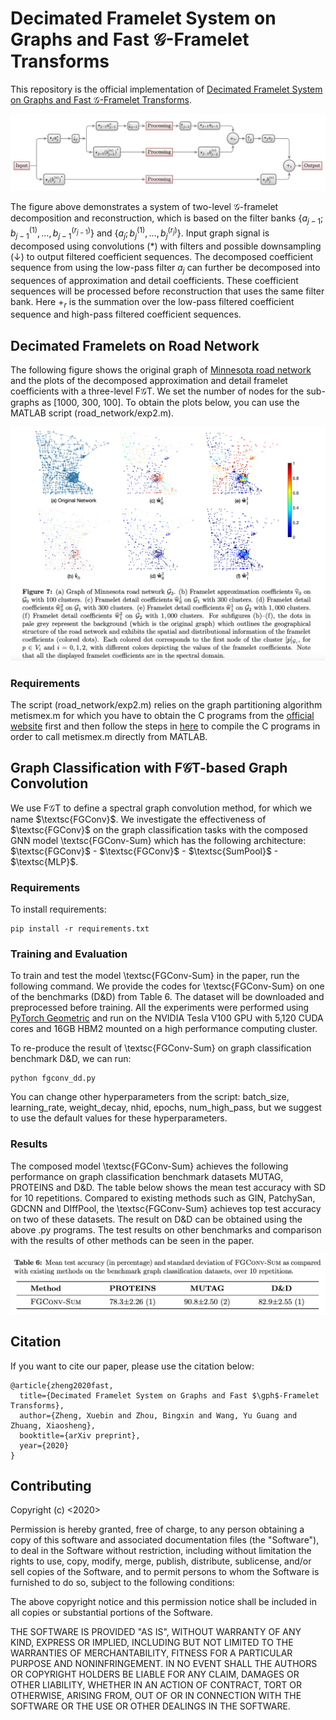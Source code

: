 
# Decimated Framelet System on Graphs and Fast $\mathcal{G}$-Framelet Transforms

This repository is the official implementation of [Decimated Framelet System on Graphs and Fast $\mathcal{G}$-Framelet Transforms](https://arxiv.org/abs/xxxxxx). 

![two_level_fgt](two_level_fgt.png)

The figure above demonstrates a system of two-level $\mathcal{G}$-framelet decomposition and reconstruction, which is based on the filter banks $\{a_{j-1}; b^{(1)}_{j-1}, \ldots, b^{(r_{j-1})}_{j-1}\}$ and $\{a_{j}; b^{(1)}_{j}, \ldots, b^{(r_{j})}_{j}\}$. Input graph signal is decomposed using convolutions ($*$) with filters and possible downsampling ($\downarrow$) to output filtered coefficient sequences. The decomposed coefficient sequence from using the low-pass filter $a_{j}$ can further be decomposed into sequences of approximation and detail coefficients. These coefficient sequences will be processed before reconstruction that uses the same filter bank. Here $+_{r}$ is the summation over the low-pass filtered coefficient sequence and high-pass filtered coefficient sequences.

## Decimated Framelets on Road Network

The following figure shows the original graph of [Minnesota road network](http://networkrepository.com/road-minnesota.php) and the plots of the decomposed approximation and detail framelet coefficients with a three-level F$\mathcal{G}$T. We set the number of nodes for the sub-graphs as [1000, 300, 100]. To obtain the plots below, you can use the MATLAB script (road_network/exp2.m).

![road_traffic_network](road_traffic_network.png)

### Requirements

The script (road_network/exp2.m) relies on the graph partitioning algorithm metismex.m for which you have to obtain the C programs from the [official website](http://glaros.dtc.umn.edu/gkhome/metis/metis/download) first and then follow the steps in [here](https://github.com/dgleich/metismex) to compile the C programs in order to call metismex.m directly from MATLAB.

## Graph Classification with F$\mathcal{G}$T-based Graph Convolution

We use F$\mathcal{G}$T to define a spectral graph convolution method, for which we name $\textsc{FGConv}$. We investigate the effectiveness of $\textsc{FGConv}$ on the graph classification tasks with the composed GNN model \textsc{FGConv-Sum} which has the following architecture: $\textsc{FGConv}$ - $\textsc{FGConv}$ - $\textsc{SumPool}$ - $\textsc{MLP}$.

### Requirements

To install requirements:

```setup
pip install -r requirements.txt
```

### Training and Evaluation

To train and test the model \textsc{FGConv-Sum} in the paper, run the following command. We provide the codes for \textsc{FGConv-Sum} on one of the benchmarks (D&D) from Table 6. The dataset will be downloaded and preprocessed before training. All the experiments were performed using [PyTorch Geometric](https://github.com/rusty1s/pytorch_geometric) and run on the NVIDIA Tesla V100 GPU with 5,120 CUDA cores and 16GB HBM2 mounted on a high performance computing cluster.

To re-produce the result of \textsc{FGConv-Sum} on graph classification benchmark D&D, we can run:
```
python fgconv_dd.py
```
You can change other hyperparameters from the script: batch_size, learning_rate, weight_decay, nhid, epochs, num_high_pass, but we suggest to use the default values for these hyperparameters.

###  Results

The composed model \textsc{FGConv-Sum} achieves the following performance on graph classification benchmark datasets MUTAG, PROTEINS and D&D. The table below shows the mean test accuracy with SD for 10 repetitions. Compared to existing methods such as GIN, PatchySan, GDCNN and DIffPool, the \textsc{FGConv-Sum} achieves top test accuracy on two of these datasets. The result on D&D can be obtained using the above .py programs. The test results on other benchmarks and comparison with the results of other methods can be seen in the paper.

![graph_classification_fgconv](graph_classification_fgconv.png)

## Citation 
If you want to cite our paper, please use the citation below:

```
@article{zheng2020fast,
  title={Decimated Framelet System on Graphs and Fast $\gph$-Framelet Transforms},
  author={Zheng, Xuebin and Zhou, Bingxin and Wang, Yu Guang and Zhuang, Xiaosheng},
  booktitle={arXiv preprint},
  year={2020}
}
```

## Contributing
Copyright (c) <2020> <NeurIPS>

Permission is hereby granted, free of charge, to any person obtaining a copy
of this software and associated documentation files (the "Software"), to deal
in the Software without restriction, including without limitation the rights
to use, copy, modify, merge, publish, distribute, sublicense, and/or sell
copies of the Software, and to permit persons to whom the Software is
furnished to do so, subject to the following conditions:

The above copyright notice and this permission notice shall be included in all
copies or substantial portions of the Software.

THE SOFTWARE IS PROVIDED "AS IS", WITHOUT WARRANTY OF ANY KIND, EXPRESS OR
IMPLIED, INCLUDING BUT NOT LIMITED TO THE WARRANTIES OF MERCHANTABILITY,
FITNESS FOR A PARTICULAR PURPOSE AND NONINFRINGEMENT. IN NO EVENT SHALL THE
AUTHORS OR COPYRIGHT HOLDERS BE LIABLE FOR ANY CLAIM, DAMAGES OR OTHER
LIABILITY, WHETHER IN AN ACTION OF CONTRACT, TORT OR OTHERWISE, ARISING FROM,
OUT OF OR IN CONNECTION WITH THE SOFTWARE OR THE USE OR OTHER DEALINGS IN THE
SOFTWARE.
